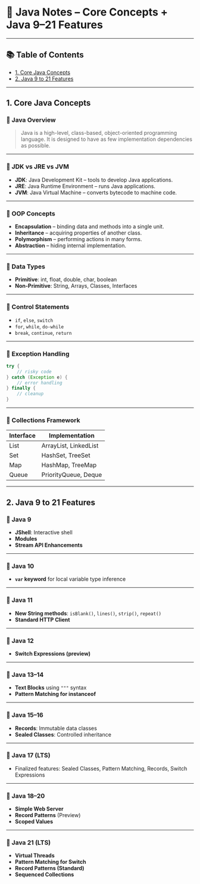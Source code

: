 # 📘 Java Notes – Core Concepts + Java 9–21 Features

---

## 📚 Table of Contents

- [1. Core Java Concepts](#1-core-java-concepts)
- [2. Java 9 to 21 Features](#2-java-9-to-21-features)

---

## 1. Core Java Concepts

### 🔹 Java Overview
> Java is a high-level, class-based, object-oriented programming language. It is designed to have as few implementation dependencies as possible.

---

### 🔹 JDK vs JRE vs JVM
- **JDK**: Java Development Kit – tools to develop Java applications.
- **JRE**: Java Runtime Environment – runs Java applications.
- **JVM**: Java Virtual Machine – converts bytecode to machine code.

---

### 🔹 OOP Concepts
- **Encapsulation** – binding data and methods into a single unit.
- **Inheritance** – acquiring properties of another class.
- **Polymorphism** – performing actions in many forms.
- **Abstraction** – hiding internal implementation.

---

### 🔹 Data Types
- **Primitive**: int, float, double, char, boolean
- **Non-Primitive**: String, Arrays, Classes, Interfaces

---

### 🔹 Control Statements
- `if`, `else`, `switch`
- `for`, `while`, `do-while`
- `break`, `continue`, `return`

---

### 🔹 Exception Handling
```java
try {
    // risky code
} catch (Exception e) {
    // error handling
} finally {
    // cleanup
}
```

---

### 🔹 Collections Framework
| Interface | Implementation |
|-----------|----------------|
| List      | ArrayList, LinkedList |
| Set       | HashSet, TreeSet |
| Map       | HashMap, TreeMap |
| Queue     | PriorityQueue, Deque |

---

## 2. Java 9 to 21 Features

### 🔹 Java 9
- **JShell**: Interactive shell
- **Modules**
- **Stream API Enhancements**

---

### 🔹 Java 10
- **`var` keyword** for local variable type inference

---

### 🔹 Java 11
- **New String methods**: `isBlank()`, `lines()`, `strip()`, `repeat()`
- **Standard HTTP Client**

---

### 🔹 Java 12
- **Switch Expressions (preview)**

---

### 🔹 Java 13–14
- **Text Blocks** using `"""` syntax
- **Pattern Matching for instanceof**

---

### 🔹 Java 15–16
- **Records**: Immutable data classes
- **Sealed Classes**: Controlled inheritance

---

### 🔹 Java 17 (LTS)
- Finalized features: Sealed Classes, Pattern Matching, Records, Switch Expressions

---

### 🔹 Java 18–20
- **Simple Web Server**
- **Record Patterns** (Preview)
- **Scoped Values**

---

### 🔹 Java 21 (LTS)
- **Virtual Threads**
- **Pattern Matching for Switch**
- **Record Patterns (Standard)**
- **Sequenced Collections**
